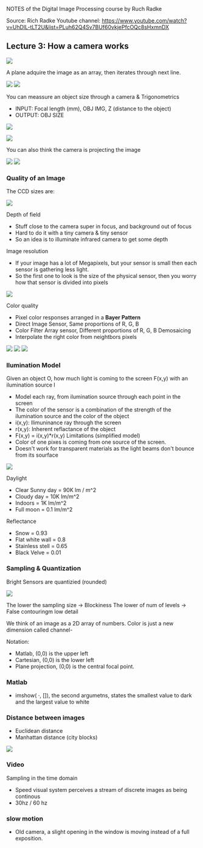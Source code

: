 NOTES of the Digital Image Processing course by Ruch Radke

Source: Rich Radke Youtube channel: https://www.youtube.com/watch?v=UhDlL-tLT2U&list=PLuh62Q4Sv7BUf60vkjePfcOQc8sHxmnDX

## Lecture 3: How a camera works

![](camera_sensor.jpeg)

A plane adquire the image as an array, then iterates through next line.

![](img_acquisition_plane.jpeg)
![](sensors_array.jpeg)


You can meassure an object size through a camera & Trigonometrics
- INPUT: Focal length (mm), OBJ IMG, Z (distance to the object)
- OUTPUT: OBJ SIZE

![](camera_works.jpeg)

![](focal_plane.jpeg)

You can also think the camera is projecting the image

![](focal_plane_inverse.jpeg)
![](focal_plane_inverse_formula.jpeg)



### Quality of an Image

The CCD sizes are:

![](camera_sizes.jpeg)

Depth of field
- Stuff close to the camera super in focus, and background out of focus
- Hard to do it with a tiny camera & tiny sensor
- So an idea is to illuminate infrared camera to get some depth

Image resolution
- If your image has a lot of Megapixels, but your sensor is small then each sensor is gathering less light.
- So the first one to look is the size of the physical sensor, then you worry how that sensor is divided into pixels

![](img_resolution.jpeg)


Color quality
- Pixel color responses arranged in a **Bayer Pattern**
- Direct Image Sensor, Same proportions of R, G, B
- Color Filter Array sensor, Different proportions of R, G, B
Demosaicing
- Interpolate the right color from neightbors pixels

![](bayer_pattern.jpeg)
![](fovea_pattern.jpeg)
![](demosaicing.jpeg)

### Ilumination Model
Given an object O, how much light is coming to the screen F(x,y) with an ilumination source I
- Model each ray, from ilumination source through each point in the screen
- The color of the sensor is a combination of the strength of the ilumination source and the color of the object
- i(x,y): Ilimuninance ray through the screen
- r(x,y): Inherent reflactance of the object
- F(x,y) = i(x,y)*r(x,y)
Limitations (simplified model)
- Color of one pixes is coming from one source of the screen.
- Doesn't work for transparent materials as the light beams don't bounce from its sourface

![](ilumination_model.jpeg)

Daylight
- Clear Sunny day = 90K lm / m^2
- Cloudy day = 10K lm/m^2
- Indoors = 1K lm/m^2
- Full moon = 0.1 lm/m^2

Reflectance
- Snow = 0.93
- Flat white wall = 0.8
- Stainless stell = 0.65
- Black Velve = 0.01

### Sampling & Quantization

Bright Sensors are quantizied (rounded)

![](discrete_quantization.jpeg)

The lower the sampling size -> Blockiness
The lower of num of levels  -> False contouringm low detail


We think of an image as a 2D array of numbers.
Color is just a new dimension called channel-

Notation:
- Matlab, (0,0) is the upper left
- Cartesian, (0,0) is the lower left
- Plane projection, (0,0) is the central focal point.

### Matlab
- imshow( ·, []), the second argumetns, states the smallest value to dark and the largest value to white


### Distance between images
- Euclidean distance
- Manhattan distance (city blocks)

![](distance_images.jpeg)

### Video
Sampling in the time domain
- Speed visual system perceives a stream of discrete images as being continous
- 30hz / 60 hz

### slow motion
- Old camera, a slight opening in the window is moving instead of a full exposition.
